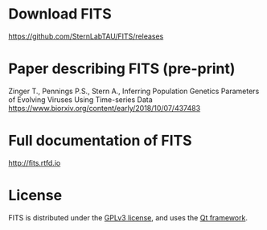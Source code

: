 # Download FITS
https://github.com/SternLabTAU/FITS/releases

# Paper describing FITS (pre-print)
Zinger T., Pennings P.S., Stern A., Inferring Population Genetics Parameters of Evolving Viruses Using Time-series Data
https://www.biorxiv.org/content/early/2018/10/07/437483

# Full documentation of FITS
http://fits.rtfd.io


# License
FITS is distributed under the [GPLv3 license](https://www.gnu.org/licenses/licenses.html#GPL), and uses the [Qt framework](https://www.qt.io/).
